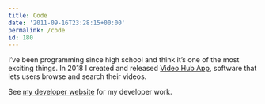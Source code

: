 ```yaml
---
title: Code
date: '2011-09-16T23:28:15+00:00'
permalink: /code
id: 180
---
```

I’ve been programming since high school and think it’s one of the most exciting things. In 2018 I created and released [Video Hub App](http://videohubapp.com), software that lets users browse and search their videos.

See [my developer website](https://yboris.dev/) for my developer work.
